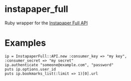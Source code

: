 # instapaper_full

Ruby wrapper for the [Instapaper Full API](http://www.instapaper.com/api/full)

# Examples

    ip = InstapaperFull::API.new :consumer_key => "my key", :consumer_secret => "my secret"
    ip.authenticate "someone@example.com", "password"
    puts ip.options.user_id
    puts ip.bookmarks_list(:limit => 1)[0].url

